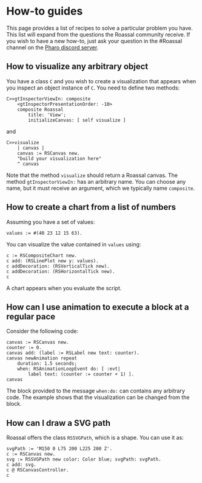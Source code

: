 # How-to guides

This page provides a list of recipes to solve a particular problem you have. This list will expand from the questions the Roassal community receive. If you wish to have a new how-to, just ask your question in the #Roassal channel on the [Pharo discord server](https://pharo.org/community).

## How to visualize any arbitrary object

You have a class `C` and you wish to create a visualization that appears when you inspect an object instance of `C`. You need to define two methods:

```Smalltalk
C>>gtInspectorViewIn: composite
	<gtInspectorPresentationOrder: -10>
	composite Roassal
		title: 'View';
		initializeCanvas: [ self visualize ]
```

and 

```Smalltalk
C>>visualize
	| canvas |
	canvas := RSCanvas new.
	"build your visualization here"
	^ canvas
```

Note that the method `visualize` should return a Roassal canvas. The method `gtInspectorViewIn:` has an arbitrary name. You can choose any name, but it must receive an argument, which we typically name `composite`.

## How to create a chart from a list of numbers

Assuming you have a set of values:

```Smalltalk
values := #(40 23 12 15 63).
```

You can visualize the value contained in `values` using:

```
c := RSCompositeChart new.
c add: (RSLinePlot new y: values).
c addDecoration: (RSVerticalTick new).
c addDecoration: (RSHorizontalTick new).
c
```

A chart appears when you evaluate the script.

## How can I use animation to execute a block at a regular pace

Consider the following code:

```Smalltalk
canvas := RSCanvas new.
counter := 0.
canvas add: (label := RSLabel new text: counter).
canvas newAnimation repeat
    duration: 1.5 seconds;
    when: RSAnimationLoopEvent do: [ :evt|
        label text: (counter := counter + 1) ].
canvas
```

The block provided to the message `when:do:` can contains any arbitrary code. The example shows that the visualization can be changed from the block.


## How can I draw a SVG path

Roassal offers the class `RSSVGPath`, which is a shape. You can use it as:

```Smalltalk
svgPath := 'M150 0 L75 200 L225 200 Z'.
c := RSCanvas new.
svg := RSSVGPath new color: Color blue; svgPath: svgPath.
c add: svg.
c @ RSCanvasController.
c
```


